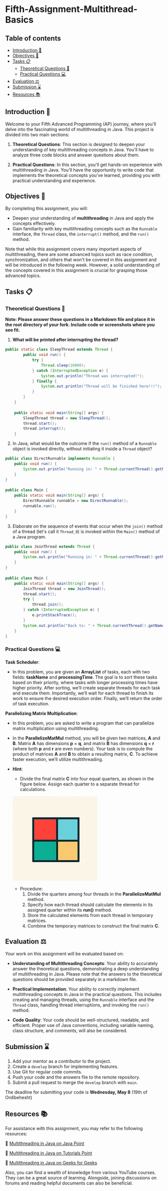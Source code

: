 # Fifth-Assignment-Multithread-Basics

## Table of contents

- [Introduction 👋](#introduction-)
- [Objectives 🎯](#objectives-)
- [Tasks 📋](#tasks-)
   - [Theoretical Questions 📝](#theoretical-questions-)
   - [Practical Questions 💻](#practical-questions-)
- [Evaluation ⚖️](#evaluation-)
- [Submission ⌛](#submission-)
- [Resources 📚](#resources-)

## Introduction 👋

Welcome to your Fifth Advanced Programming (AP) journey, where you'll delve into the fascinating world of multithreading in Java. This project is divided into two main sections:

1. **Theoretical Questions**: This section is designed to deepen your understanding of key multithreading concepts in Java. You'll have to analyze three code blocks and answer questions about them.

2. **Practical Questions**: In this section, you'll get hands-on experience with multithreading in Java. You'll have the opportunity to write code that implements the theoretical concepts you've learned, providing you with practical understanding and experience.


## Objectives 🎯

By completing this assignment, you will:

- Deepen your understanding of **multithreading** in Java and apply the concepts effectively.
- Gain familiarity with key multithreading concepts such as the `Runnable` interface, the `Thread` class, the `interrupt()` method, and the `run()` method.

Note that while this assignment covers many important aspects of multithreading, there are some advanced topics such as race condition, synchronization, and others that won't be covered in this assignment and will be introduced in the following week. However, a solid understanding of the concepts covered in this assignment is crucial for grasping those advanced topics.

## Tasks 📋

### Theoretical Questions 📝 

**Note: Please answer these questions in a Markdown file and place it in the root directory of your fork. Include code or screenshots where you see fit.**

1. **What will be printed after interrupting the thread?**

```java
public static class SleepThread extends Thread {
        public void run() {
            try {
                Thread.sleep(10000);
            } catch (InterruptedException e) {
                System.out.println("Thread was interrupted!");
            } finally {
                System.out.println("Thread will be finished here!!!");
            }
        }
    }

    public static void main(String[] args) {
        SleepThread thread = new SleepThread();
        thread.start();
        thread.interrupt();
    }
```
2. In Java, what would be the outcome if the `run()` method of a `Runnable` object is invoked directly, without initiating it inside a `Thread` object?
```java
public class DirectRunnable implements Runnable {
    public void run() {
        System.out.println("Running in: " + Thread.currentThread().getName());
    }
}

public class Main {
    public static void main(String[] args) {
        DirectRunnable runnable = new DirectRunnable();
        runnable.run();
    }
}
```
3. Elaborate on the sequence of events that occur when the `join()` method of a thread (let's call it `Thread_0`) is invoked within the `Main()` method of a Java program.
```java
public class JoinThread extends Thread {
    public void run() {
        System.out.println("Running in: " + Thread.currentThread().getName());
    }
}

public class Main {
    public static void main(String[] args) {
        JoinThread thread = new JoinThread();
        thread.start();
        try {
            thread.join();
        } catch (InterruptedException e) {
            e.printStackTrace();
        }
        System.out.println("Back to: " + Thread.currentThread().getName());
    }
}
```

### Practical Questions 💻

**Task Scheduler**:

- In this problem, you are given an **ArrayList** of tasks, each with two fields: **taskName** and **processingTime**. The goal is to sort these tasks based on their priority, where tasks with longer processing times have higher priority. After sorting, we’ll create separate threads for each task and execute them. Importantly, we’ll wait for each thread to finish its work to ensure the desired execution order. Finally, we’ll return the order of task execution.

**Parallelizing Matrix Multiplication**:

- In this problem, you are asked to write a program that can parallelize matrix multiplication using multithreading.

- In the **ParallelizeMatMul** method, you will be given two matrices, **A** and **B**. Matrix **A** has dimensions **p** × **q**, and matrix **B** has dimensions **q** × **r** (where both **p** and **r** are even numbers). Your task is to compute the product of matrices **A** and **B** to obtain a resulting matrix, **C**. To achieve faster execution, we’ll utilize multithreading.

- **Hint**:
  - Divide the final matrix **C** into four equal quarters, as shown in the figure below. Assign each quarter to a separate thread for calculations.

  ![](./Images/OIG3.jpeg)

  - Procedure:
    1. Divide the quarters among four threads in the **ParallelizeMatMul** method.
    2. Specify how each thread should calculate the elements in its assigned quarter within its **run()** method.
    3. Store the calculated elements from each thread in temporary matrices.
    4. Combine the temporary matrices to construct the final matrix **C**.


## Evaluation ⚖️

Your work on this assignment will be evaluated based on:

- **Understanding of Multithreading Concepts**: Your ability to accurately answer the theoretical questions, demonstrating a deep understanding of multithreading in Java. Please note that the answers to the theoretical questions should be provided separately in a markdown file.

- **Practical Implementation**: Your ability to correctly implement multithreading concepts in Java in the practical questions. This includes creating and managing threads, using the `Runnable` interface and the `Thread` class, handling thread interruptions, and invoking the `run()` method.

- **Code Quality**: Your code should be well-structured, readable, and efficient. Proper use of Java conventions, including variable naming, class structure, and comments, will also be considered.

## Submission ⌛

1. Add your mentor as a contributor to the project.
2. Create a `develop` branch for implementing features.
3. Use Git for regular code commits.
4. Push your code and the answers file to the remote repository.
5. Submit a pull request to merge the `develop` branch with `main`.

The deadline for submitting your code is **Wednesday, May 8** (19th of Ordibehesht)

## Resources 📚

For assistance with this assignment, you may refer to the following resources:

🔗 [Multithreading in Java on Java Point](https://www.javatpoint.com/multithreading-in-java)

🔗 [Multithreading in Java on Tutorials Point](https://www.tutorialspoint.com/java/java_multithreading.htm)

🔗 [Multithreading in Java on Geeks for Geeks](https://www.geeksforgeeks.org/multithreading-in-java/)

Also, you can find a wealth of knowledge from various YouTube courses. They can be a great source of learning. Alongside, joining discussions on forums and reading helpful documents can also be beneficial.
